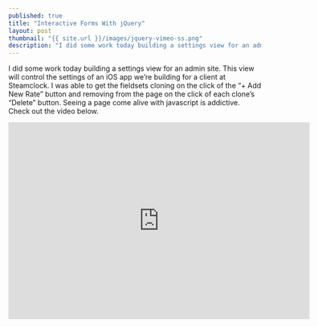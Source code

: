 ```yaml
---
published: true
title: "Interactive Forms With jQuery"
layout: post
thumbnail: "{{ site.url }}/images/jquery-vimeo-ss.png"
description: "I did some work today building a settings view for an admin site."
---
```


I did some work today building a settings view for an admin site. This view will control the settings of an iOS app we’re building for a client at Steamclock. I was able to get the fieldsets cloning on the click of the “+ Add New Rate” button and removing from the page on the click of each clone’s “Delete” button. Seeing a page come alive with javascript is addictive. Check out the video below.

<div class="container">
    <div class="vendor">
		<iframe src="http://player.vimeo.com/video/72017796?title=0&amp;byline=0&amp;portrait=0&amp;color=ffffff" width="600" height="392" frameborder="0"> </iframe>
	</div>
</div>